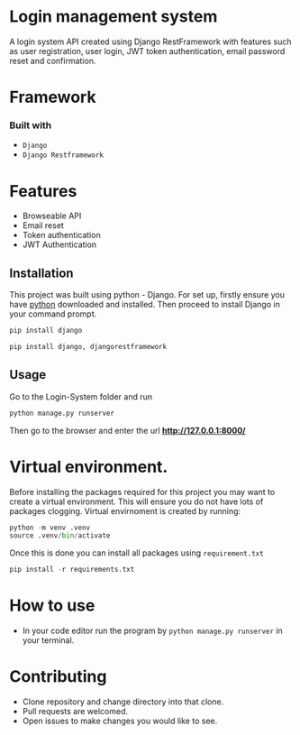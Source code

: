 # Login management system

A login system API created using Django RestFramework with features such as user registration, user login, JWT token authentication, email password reset and confirmation. 
 

# Framework
### Built with
* `Django `
* `Django Restframework`


# Features
* Browseable API
* Email reset
* Token authentication
* JWT Authentication

## Installation
This project was built using python - Django. For set up, firstly ensure you have [python](https://www.python.org/downloads/) downloaded and installed. Then proceed to install Django in your command prompt.

```bash
pip install django
```

```python
pip install django, djangorestframework
```


## Usage

Go to the Login-System folder and run

```bash
python manage.py runserver
```

Then go to the browser and enter the url **http://127.0.0.1:8000/**



# Virtual environment. 
Before installing the packages required for this project you may want to create a virtual environment. This will ensure you do not have lots of packages clogging. Virtual envirnoment is created by running:
``` python
python -m venv .venv
source .venv/bin/activate
```

Once this is done you can install all packages using `requirement.txt`
```python
pip install -r requirements.txt
```

# How to use
* In your code editor run the program by `python manage.py runserver` in your terminal.
 
# Contributing
* Clone repository and change directory into that clone.
* Pull requests are welcomed.
* Open issues to make changes you would like to see.
